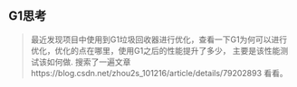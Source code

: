 ## G1思考

> 最近发现项目中使用到G1垃圾回收器进行优化，查看一下G1为何可以进行优化，优化的点在哪里，使用G1之后的性能提升了多少，
主要是该性能测试该如何做.
搜索了一遍文章https://blog.csdn.net/zhou2s_101216/article/details/79202893 看看。
